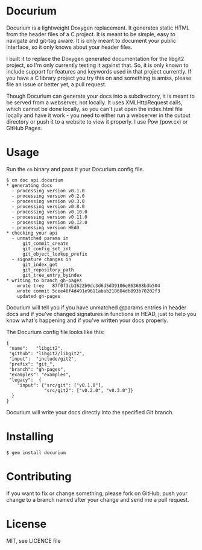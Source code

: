 # Docurium

Docurium is a lightweight Doxygen replacement.  It generates static HTML from the header files of a C project. It is meant to be simple, easy to navigate and git-tag aware. It is only meant to document your public interface, so it only knows about your header files.

I built it to replace the Doxygen generated documentation for the libgit2 project, so I'm only currently testing it against that.  So, it is only known to include support for features and keywords used in that project currently.  If you have a C library project you try this on and something is amiss, please file an issue or better yet, a pull request.

Though Docurium can generate your docs into a subdirectory, it is meant to be served from a webserver, not locally.  It uses XMLHttpRequest calls, which cannot be done locally, so you can't just open the index.html file locally and have it work - you need to either run a webserver in the output directory or push it to a website to view it properly.  I use Pow (pow.cx) or GitHub Pages.

# Usage

Run the `cm` binary and pass it your Docurium config file.

    $ cm doc api.docurium
    * generating docs
      - processing version v0.1.0
      - processing version v0.2.0
      - processing version v0.3.0
      - processing version v0.8.0
      - processing version v0.10.0
      - processing version v0.11.0
      - processing version v0.12.0
      - processing version HEAD
    * checking your api
      - unmatched params in
          git_commit_create
          git_config_set_int
          git_object_lookup_prefix
      - signature changes in
          git_index_get
          git_repository_path
          git_tree_entry_byindex
    * writing to branch gh-pages
        wrote tree   87f0f3cb1622b9dc3d6d5d39106e863608b3b504
        wrote commit 5cee46f4d491e9611abab218604db893b70202f3
        updated gh-pages

Docurium will tell you if you have unmatched @params entries in header docs and if you've changed signatures in functions in HEAD, just to help you know what's happening and if you've written your docs properly.

The Docurium config file looks like this:

    {
     "name":   "libgit2",
     "github": "libgit2/libgit2",
     "input":  "include/git2",
     "prefix": "git_",
     "branch": "gh-pages",
     "examples": "examples",
     "legacy":  {
        "input": {"src/git": ["v0.1.0"],
                  "src/git2": ["v0.2.0", "v0.3.0"]}
      }
    }

Docurium will write your docs directly into the specified Git branch.

# Installing

    $ gem install docurium

# Contributing

If you want to fix or change something, please fork on GitHub, push your change to a branch named after your change and send me a pull request.

# License

MIT, see LICENCE file



